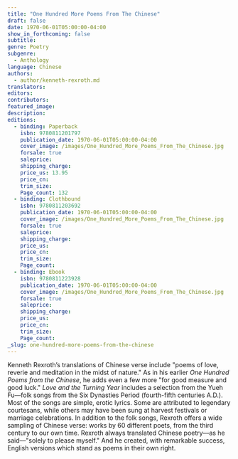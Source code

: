 ```yaml
---
title: "One Hundred More Poems From The Chinese"
draft: false
date: 1970-06-01T05:00:00-04:00
show_in_forthcoming: false
subtitle:
genre: Poetry
subgenre:
  - Anthology
language: Chinese
authors:
  - author/kenneth-rexroth.md
translators:
editors:
contributors:
featured_image:
description:
editions:
  - binding: Paperback
    isbn: 9780811201797
    publication_date: 1970-06-01T05:00:00-04:00
    cover_image: /images/One_Hundred_More_Poems_From_The_Chinese.jpg
    forsale: true
    saleprice:
    shipping_charge:
    price_us: 13.95
    price_cn:
    trim_size:
    Page_count: 132
  - binding: Clothbound
    isbn: 9780811203692
    publication_date: 1970-06-01T05:00:00-04:00
    cover_image: /images/One_Hundred_More_Poems_From_The_Chinese.jpg
    forsale: true
    saleprice:
    shipping_charge:
    price_us:
    price_cn:
    trim_size:
    Page_count:
  - binding: Ebook
    isbn: 9780811223928
    publication_date: 1970-06-01T05:00:00-04:00
    cover_image: /images/One_Hundred_More_Poems_From_The_Chinese.jpg
    forsale: true
    saleprice:
    shipping_charge:
    price_us:
    price_cn:
    trim_size:
    Page_count:
_slug: one-hundred-more-poems-from-the-chinese
---
```


Kenneth Rexroth’s translations of Chinese verse include "poems of love, reverie and meditation in the midst of nature." As in his earlier _One Hundred Poems from the Chinese_, he adds even a few more "for good measure and good luck." _Love and the Turning Year_ includes a selection from the Yueh Fu––folk songs from the Six Dynasties Period (fourth-fifth centuries A.D.). Most of the songs are simple, erotic lyrics. Some are attributed to legendary courtesans, while others may have been sung at harvest festivals or marriage celebrations. In addition to the folk songs, Rexroth offers a wide sampling of Chinese verse: works by 60 different poets, from the third century to our own time. Rexroth always translated Chinese poetry––as he said––"solely to please myself." And he created, with remarkable success, English versions which stand as poems in their own right.

